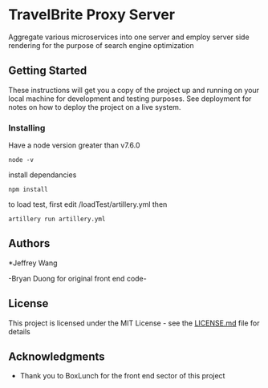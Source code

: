 # TravelBrite Proxy Server

Aggregate various microservices into one server and employ server side rendering for the purpose of search engine optimization

## Getting Started

These instructions will get you a copy of the project up and running on your local machine for development and testing purposes. See deployment for notes on how to deploy the project on a live system.

### Installing
Have a node version greater than v7.6.0

```
node -v
```
install dependancies

```
npm install
```
to load test, first edit /loadTest/artillery.yml then
```
artillery run artillery.yml
```

## Authors

 *Jeffrey Wang
 
 -Bryan Duong for original front end code-


## License

This project is licensed under the MIT License - see the [LICENSE.md](LICENSE.md) file for details

## Acknowledgments

* Thank you to BoxLunch for the front end sector of this project
